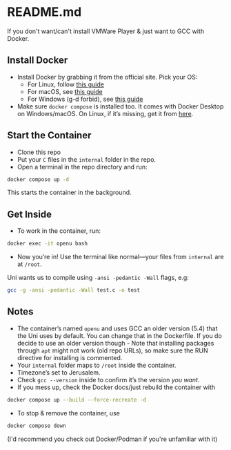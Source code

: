 # README.md

If you don't want/can't install VMWare Player & just want to GCC with Docker.

## Install Docker
- Install Docker by grabbing it from the official site. Pick your OS:
  - For Linux, follow [this guide](https://docs.docker.com/install/linux/)
  - For macOS, see [this guide](https://docs.docker.com/desktop/mac/install/)
  - For Windows (g-d forbid), see [this guide](https://docs.docker.com/desktop/windows/install/)
- Make sure `docker compose` is installed too. It comes with Docker Desktop on Windows/macOS. On Linux, if it’s missing, get it from [here](https://docs.docker.com/compose/install/).

## Start the Container
- Clone this repo
- Put your `C` files in the `internal` folder in the repo.
- Open a terminal in the repo directory and run:

```bash
docker compose up -d
```

This starts the container in the background.

## Get Inside
- To work in the container, run:

```bash
docker exec -it openu bash
```
- Now you’re in! Use the terminal like normal—your files from `internal` are at `/root`.

Uni wants us to compile using `-ansi -pedantic -Wall` flags, e.g:
```bash
gcc -g -ansi -pedantic -Wall test.c -o test
```

## Notes
- The container’s named `openu` and uses GCC an older version (5.4) that the Uni uses by default. You can change that in the Dockerfile. If you do decide to use an older version though - Note that installing packages through `apt` might not work (old repo URLs), so make sure the RUN directive for installing is commented.
- Your `internal` folder maps to `/root` inside the container.
- Timezone’s set to Jerusalem.
- Check `gcc --version` inside to confirm it’s the version _you want_.
- If you mess up, check the Docker docs/just rebuild the container with
```bash
docker compose up --build --force-recreate -d
```
- To stop & remove the container, use
```bash
docker compose down
```
(I'd recommend you check out Docker/Podman if you're unfamiliar with it)
